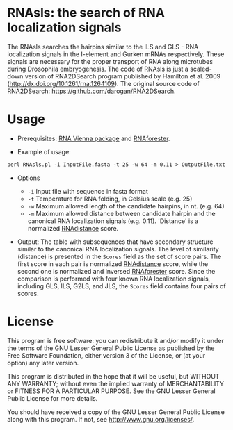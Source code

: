 
# RNAsls: the search of RNA localization signals


The RNAsls searches the hairpins similar to the ILS and GLS - RNA localization signals in the I-element and Gurken mRNAs respectively. These signals are necessary for the proper transport of RNA along microtubes during Drosophila embryogenesis.
The code of RNAsls is just a scaled-down version of RNA2DSearch program published by Hamilton et al. 2009 (http://dx.doi.org/10.1261/rna.1264109).
The original source code of RNA2DSearch: https://github.com/darogan/RNA2DSearch.

Usage
=====
* Prerequisites: [RNA Vienna package](http://rna.tbi.univie.ac.at) and [RNAforester](http://bibiserv.techfak.uni-bielefeld.de/rnaforester/).

* Example of usage:
```html
perl RNAsls.pl -i InputFile.fasta -t 25 -w 64 -m 0.11 > OutputFile.txt
```

* Options
    - `-i` Input file with sequence in fasta format
    - `-t` Temperature for RNA folding, in Celsius scale (e.g. 25)
    - `-w` Maximum allowed length of the candidate hairpins, in nt. (e.g. 64)
    - `-m` Maximum allowed distance between candidate hairpin and the canonical RNA localization signals (e.g. 0.11). 'Distance' is a normalized [RNAdistance](http://rna.tbi.univie.ac.at/cgi-bin/RNAfold.cgi) score.

* Output: The table with subsequences that have secondary structure similar to the canonical RNA localization signals. The level of similarity (distance) is presented in the `Scores` field as the set of score pairs. The first score in each pair is normalized [RNAdistance](http://rna.tbi.univie.ac.at/cgi-bin/RNAfold.cgi) score, while the second one is normalized and inversed [RNAforester](http://bibiserv.techfak.uni-bielefeld.de/rnaforester/) score. Since the comparison is performed with four known RNA localization signals, including GLS, ILS, G2LS, and JLS, the `Scores` field contains four pairs of scores.

License
=======

  This program is free software: you can redistribute it and/or modify
  it under the terms of the GNU Lesser General Public License as published by
  the Free Software Foundation, either version 3 of the License, or
  (at your option) any later version.

  This program is distributed in the hope that it will be useful,
  but WITHOUT ANY WARRANTY; without even the implied warranty of
  MERCHANTABILITY or FITNESS FOR A PARTICULAR PURPOSE. See the
  GNU Lesser General Public License for more details.

  You should have received a copy of the GNU Lesser General Public License
  along with this program. If not, see <http://www.gnu.org/licenses/>.
